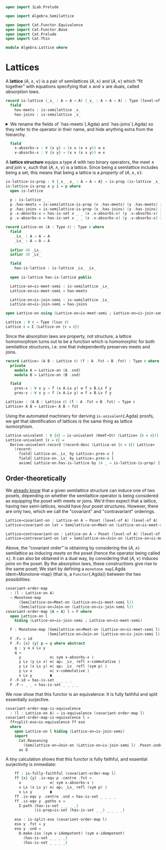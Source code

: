 ```agda
open import 1Lab.Prelude

open import Algebra.Semilattice

open import Cat.Functor.Equivalence
open import Cat.Functor.Base
open import Cat.Prelude
open import Cat.Thin

module Algebra.Lattice where
```

<!--
```agda
private variable
  ℓ : Level
  A : Type ℓ
open Functor
```
-->

# Lattices

A **lattice** $(A, \land, \lor)$ is a pair of semilattices $(A, \land)$
and $(A, \lor)$ which “fit together” with equations specifying that
$\land$ and $\lor$ are duals, called _absorption laws_.

```agda
record is-lattice (_∧_ : A → A → A) (_∨_ : A → A → A) : Type (level-of A) where
  field
    has-meets : is-semilattice _∧_
    has-joins : is-semilattice _∨_
```
  
<details>
<summary>
We rename the fields of `has-meets`{.Agda} and `has-joins`{.Agda} so they
refer to the operator in their name, and hide anything extra from the
hierarchy.
</summary>

```agda
  open is-semilattice has-meets public
    renaming ( associative to ∧-associative
             ; commutative to ∧-commutative
             ; idempotent to ∧-idempotent
             )
    hiding ( has-is-magma ; has-is-semigroup )

  open is-semilattice has-joins public
    renaming ( associative to ∨-associative
             ; commutative to ∨-commutative
             ; idempotent to ∨-idempotent )
    hiding ( underlying-set ; has-is-magma ; has-is-set )
```
</details>

```agda
  field
    ∧-absorbs-∨ : ∀ {x y} → (x ∧ (x ∨ y)) ≡ x
    ∨-absorbs-∧ : ∀ {x y} → (x ∨ (x ∧ y)) ≡ x
```

A **lattice structure** equips a type $A$ with two binary operators,
the meet $\land$ and join $\lor$, such that $(A, \land, \lor)$ is a
lattice. Since being a semilattice includes being a set, this means that
being a lattice is a _property_ of $(A, \land, \lor)$:

```agda
is-lattice-is-prop : ∀ {_∧_ _∨_ : A → A → A} → is-prop (is-lattice _∧_ _∨_)
is-lattice-is-prop x y i = p where
  open is-lattice

  p : is-lattice _ _
  p .has-meets = is-semilattice-is-prop (x .has-meets) (y .has-meets) i
  p .has-joins = is-semilattice-is-prop (x .has-joins) (y .has-joins) i
  p .∧-absorbs-∨ = has-is-set x _ _ (x .∧-absorbs-∨) (y .∧-absorbs-∨) i
  p .∨-absorbs-∧ = has-is-set x _ _ (x .∨-absorbs-∧) (y .∨-absorbs-∧) i

record Lattice-on (A : Type ℓ) : Type ℓ where
  field
    _L∧_ : A → A → A
    _L∨_ : A → A → A
  
  infixr 40 _L∧_
  infixr 30 _L∨_

  field
    has-is-lattice : is-lattice _L∧_ _L∨_
  
  open is-lattice has-is-lattice public

  Lattice-on→is-meet-semi : is-semilattice _L∧_
  Lattice-on→is-meet-semi = has-meets

  Lattice-on→is-join-semi : is-semilattice _L∨_
  Lattice-on→is-join-semi = has-joins

open Lattice-on using (Lattice-on→is-meet-semi ; Lattice-on→is-join-semi) public

Lattice : ∀ ℓ → Type (lsuc ℓ)
Lattice ℓ = Σ (Lattice-on {ℓ = ℓ})
```

Since the absorption laws are property, not structure, a lattice
homomorphism turns out to be a function which is homomorphic for both
semilattice structures, i.e. one that independently preserves meets and
joins.

```agda
record Lattice→ (A B : Lattice ℓ) (f : A .fst → B .fst) : Type ℓ where
  private
    module A = Lattice-on (A .snd)
    module B = Lattice-on (B .snd)

  field
    pres-∧ : ∀ x y → f (x A.L∧ y) ≡ f x B.L∧ f y
    pres-∨ : ∀ x y → f (x A.L∨ y) ≡ f x B.L∨ f y

Lattice≃ : (A B : Lattice ℓ) (f : A .fst ≃ B .fst) → Type ℓ
Lattice≃ A B = Lattice→ A B ∘ fst
```

Using the automated machinery for deriving `is-univalent`{.Agda} proofs,
we get that identification of lattices is the same thing as lattice
isomorphism.

```agda
Lattice-univalent : ∀ {ℓ} → is-univalent (HomT→Str (Lattice≃ {ℓ = ℓ}))
Lattice-univalent {ℓ = ℓ} =
  Derive-univalent-record (record-desc (Lattice-on {ℓ = ℓ}) Lattice≃
    (record:
      field[ Lattice-on._L∧_ by Lattice→.pres-∧ ]
      field[ Lattice-on._L∨_ by Lattice→.pres-∨ ]
      axiom[ Lattice-on.has-is-lattice by (λ _ → is-lattice-is-prop) ]))
```

## Order-theoretically

We [already know] that a given semilattice structure can induce one of
two posets, depending on whether the semilattice operator is being
considered as equipping the poset with meets or joins. We'd then expect
that a lattice, having two semi-lattices, would have _four_ poset
structures. However, there are only two, which we call the "covariant"
and "contravariant" orderings.

[already know]: Algebra.Semilattice.html#order-theoretically

```agda
Lattice→covariant-on : Lattice-on A → Poset (level-of A) (level-of A)
Lattice→covariant-on lat = Semilattice-on→Meet-on (Lattice-on→is-meet-semi lat)

Lattice→contravariant-on : Lattice-on A → Poset (level-of A) (level-of A)
Lattice→contravariant-on lat = Semilattice-on→Join-on (Lattice-on→is-meet-semi lat)
```

Above, the “covariant order” is obtaining by considering the $(A,
\land)$ semilattice as inducing _meets_ on the poset (hence the operator
being called $\land$). It can also be obtained in a dual way, by
considering that $(A, \lor)$ induces _joins_ on the poset. By the
absorption laws, these constructions give rise to the same poset; We
start by defining a `monotone map`{.Agda ident=Monotone-map} (that is, a
`Functor`{.Agda}) between the two possibilities:

```agda
covariant-order-map 
  : (l : Lattice-on A)
  → Monotone-map
      (Semilattice-on→Meet-on (Lattice-on→is-meet-semi l))
      (Semilattice-on→Join-on (Lattice-on→is-join-semi l))
covariant-order-map {A = A} l = F where
  open Lattice-on l
    hiding (Lattice-on→is-join-semi ; Lattice-on→is-meet-semi)

  F : Monotone-map (Semilattice-on→Meet-on (Lattice-on→is-meet-semi l))
                   (Semilattice-on→Join-on (Lattice-on→is-join-semi l))
  F .F₀ = id
  F .F₁ {x} {y} p = q where abstract
    q : y ≡ x L∨ y
    q = 
      y             ≡⟨ sym ∨-absorbs-∧ ⟩
      y L∨ (y L∧ x) ≡⟨ ap₂ _L∨_ refl ∧-commutative ⟩
      y L∨ (x L∧ y) ≡⟨ ap₂ _L∨_ refl (sym p) ⟩
      y L∨ x        ≡⟨ ∨-commutative ⟩
      x L∨ y        ∎
  F .F-id = has-is-set _ _ _ _
  F .F-∘ _ _ = has-is-set _ _ _ _
```

We now show that this functor is an equivalence: It is fully faithful
and split essentially surjective.

```agda
covariant-order-map-is-equivalence
  : (l : Lattice-on A) → is-equivalence (covariant-order-map l)
covariant-order-map-is-equivalence l =
  ff+split-eso→is-equivalence ff eso
  where
    open Lattice-on l hiding (Lattice-on→is-join-semi)
    import
      Cat.Reasoning
        (Semilattice-on→Join-on (Lattice-on→is-join-semi l) .Poset.underlying)
      as D
```

A tiny calculation shows that this functor is fully faithful, and
essential surjectivity is immediate:

```agda
    ff : is-fully-faithful (covariant-order-map l)
    ff {x} {y} .is-eqv p .centre .fst =
      x             ≡⟨ sym ∧-absorbs-∨ ⟩
      x L∧ (x L∨ y) ≡⟨ ap₂ _L∧_ refl (sym p) ⟩ 
      x L∧ y        ∎
    ff .is-eqv y .centre .snd = has-is-set _ _ _ _
    ff .is-eqv y .paths x =
      Σ-path (has-is-set _ _ _ _)
             (is-prop→is-set (has-is-set _ _) _ _ _ _)
            
    eso : is-split-eso (covariant-order-map l)
    eso y .fst = y
    eso y .snd =
      D.make-iso (sym ∨-idempotent) (sym ∨-idempotent)
        (has-is-set _ _ _ _)
        (has-is-set _ _ _ _)
```
